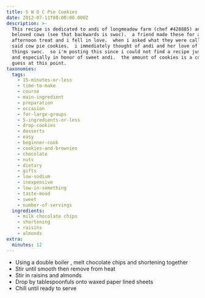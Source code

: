 ```yaml
---
title: S W O C Pie Cookies
date: 2012-07-11T00:00:00.000Z
description: >-
  This recipe is dedicated to andi of longmeadow farm (chef #428885) and her
  beloved cows (see that backwards is swoc).  a friend made these for a fun
  afternoon treat and i fell in love.  when i asked what they were called she
  said cow pie cookies.  i immediately thought of andi and her love of all
  things swoc.  so i'm posting this since i could not find a recipe just like it
  and especially in honor of sweet andi.  the amount of cookies is a complete
  guess at this point.
taxonomies:
  tags:
    - 15-minutes-or-less
    - time-to-make
    - course
    - main-ingredient
    - preparation
    - occasion
    - for-large-groups
    - 5-ingredients-or-less
    - drop-cookies
    - desserts
    - easy
    - beginner-cook
    - cookies-and-brownies
    - chocolate
    - nuts
    - dietary
    - gifts
    - low-sodium
    - inexpensive
    - low-in-something
    - taste-mood
    - sweet
    - number-of-servings
  ingredients:
    - milk chocolate chips
    - shortening
    - raisins
    - almonds
extra:
  minutes: 12
---
```

 - Using a double boiler , melt chocolate chips and shortening together
 - Stir until smooth then remove from heat
 - Stir in raisins and almonds
 - Drop by tablespoonfuls onto waxed paper lined sheets
 - Chill until ready to serve
